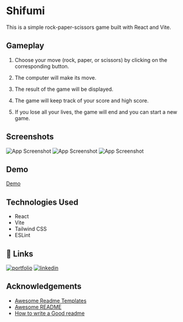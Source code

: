 
# Shifumi

This is a simple rock-paper-scissors game built with React and Vite.

## Gameplay

1. Choose your move (rock, paper, or scissors) by clicking on the corresponding button.

2. The computer will make its move.

3. The result of the game will be displayed.

4. The game will keep track of your score and high score.

5. If you lose all your lives, the game will end and you can start a new game.



## Screenshots
![App Screenshot](https://res.cloudinary.com/diy45ayev/image/upload/v1739877966/Shifumi-02-18-2025_12_25_PM_tfrieh.png)
![App Screenshot](https://res.cloudinary.com/diy45ayev/image/upload/v1739877966/Shifumi-02-18-2025_12_25_PM_1_yignan.png)
![App Screenshot](https://res.cloudinary.com/diy45ayev/image/upload/v1739877966/Shifumi-02-18-2025_12_25_PM_2_l42cin.png)

## Demo

[Demo](https://res.cloudinary.com/diy45ayev/video/upload/v1739877784/Shifumi_s2fyqa.mp4)

## Technologies Used

- React
- Vite
- Tailwind CSS
- ESLint



## 🔗 Links
[![portfolio](https://img.shields.io/badge/my_portfolio-000?style=for-the-badge&logo=ko-fi&logoColor=white)](https://dev-ro-portfolio.vercel.app/)
[![linkedin](https://img.shields.io/badge/linkedin-0A66C2?style=for-the-badge&logo=linkedin&logoColor=white)](https://www.linkedin.com/in/dev-ro/)

## Acknowledgements

 - [Awesome Readme Templates](https://awesomeopensource.com/project/elangosundar/awesome-README-templates)
 - [Awesome README](https://github.com/matiassingers/awesome-readme)
 - [How to write a Good readme](https://bulldogjob.com/news/449-how-to-write-a-good-readme-for-your-github-project)

